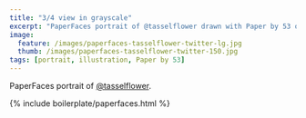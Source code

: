```yaml
---
title: "3/4 view in grayscale"
excerpt: "PaperFaces portrait of @tasselflower drawn with Paper by 53 on an iPad."
image: 
  feature: /images/paperfaces-tasselflower-twitter-lg.jpg
  thumb: /images/paperfaces-tasselflower-twitter-150.jpg
tags: [portrait, illustration, Paper by 53]
---
```


PaperFaces portrait of [@tasselflower](http://twitter.com/tasselflower).

{% include boilerplate/paperfaces.html %}